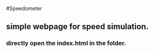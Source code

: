 #Speedometer
## simple webpage for speed simulation.
### directly open the index.html in the folder.
